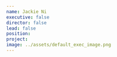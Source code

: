 ```yaml
---
name: Jackie Ni
executive: false
director: false
lead: false
position:  
project:  
image: ../assets/default_exec_image.png
---
```

